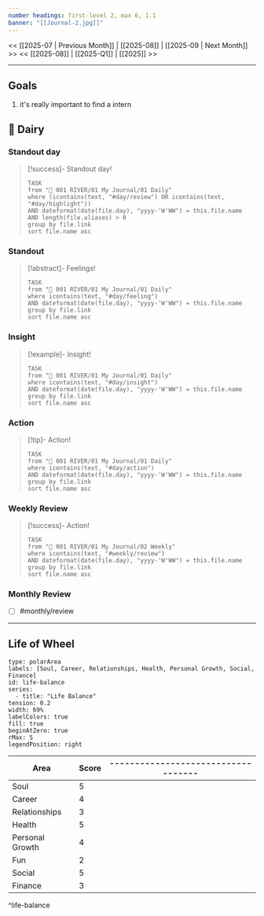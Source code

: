 ```yaml
---
number headings: first-level 2, max 6, 1.1
banner: "[[Journal-2.jpg]]"
---
```

<< [[2025-07 | Previous Month]] | [[2025-08]] | [[2025-09 | Next Month]] >>
<< [[2025-08]] | [[2025-Q1]] | [[2025]] >>

---
## Goals
1. it's really important to find a intern
## 📕 Dairy
### Standout day
> [!success]- Standout day!
> ```dataview
> TASK
> from "🌊 001 RIVER/01 My Journal/01 Daily"
> where (icontains(text, "#day/review") OR icontains(text, "#day/highlight"))
> AND dateformat(date(file.day), "yyyy-'W'WW") = this.file.name
> AND length(file.aliases) > 0
> group by file.link
> sort file.name asc
> ```
### Standout
> [!abstract]- Feelings!
> ```dataview
> TASK
> from "🌊 001 RIVER/01 My Journal/01 Daily"
> where icontains(text, "#day/feeling")
> AND dateformat(date(file.day), "yyyy-'W'WW") = this.file.name
> group by file.link
> sort file.name asc
> ```
### Insight
> [!example]- Insight!
> ```dataview
> TASK
> from "🌊 001 RIVER/01 My Journal/01 Daily"
> where icontains(text, "#day/insight")
> AND dateformat(date(file.day), "yyyy-'W'WW") = this.file.name
> group by file.link
> sort file.name asc
> ```
### Action
> [!tip]- Action!
> ```dataview
> TASK
> from "🌊 001 RIVER/01 My Journal/01 Daily"
> where icontains(text, "#day/action")
> AND dateformat(date(file.day), "yyyy-'W'WW") = this.file.name
> group by file.link
> sort file.name asc
> ```
### Weekly Review
> [!success]- Action!
> ```dataview
> TASK
> from "🌊 001 RIVER/01 My Journal/02 Weekly"
> where icontains(text, "#weekly/review")
> AND dateformat(date(file.day), "yyyy-'W'WW") = this.file.name
> group by file.link
> sort file.name asc
> ```
### Monthly Review
- [ ] #monthly/review 

---
## Life of Wheel 
```chart
type: polarArea
labels: [Soul, Career, Relationships, Health, Personal Growth, Social, Finance]
id: life-balance
series:
  - title: "Life Balance"
tension: 0.2
width: 69%
labelColors: true
fill: true
beginAtZero: true
rMax: 5
legendPosition: right
```

| Area            | Score | ----------------------------------- |
| --------------- | ----- | ----------------------------------- |
| Soul            | 5     |                                     |
| Career          | 4     |                                     |
| Relationships   | 3     |                                     |
| Health          | 5     |                                     |
| Personal Growth | 4     |                                     |
| Fun             | 2     |                                     |
| Social          | 5     |                                     |
| Finance         | 3     |                                     |
^life-balance

